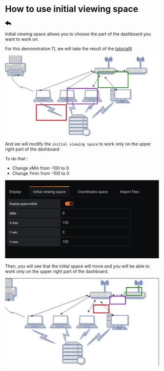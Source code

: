 # How to use initial viewing space

[![](../../screenshots/other/Go-back.png)](README.md)

Initial viewing space allows you to choose the part of the dashboard you want to work on.

For this demonstration 11, we will take the result of the [tutorial9](tutorial9.md)

![tutorial9](../../screenshots/demo/tutorial09/result.png)

And we will modify the `initial viewing space` to work only on the upper right part of the dashboard

To do that :

- Change xMin from -100 to 0
- Change Ymin from -100 to 0

![result](../../screenshots/demo/tutorial11/initial.png)

Then, you will see that the initial space will move and you will be able to work only on the upper right part of the dashboard.

![result](../../screenshots/demo/tutorial11/result.png)
